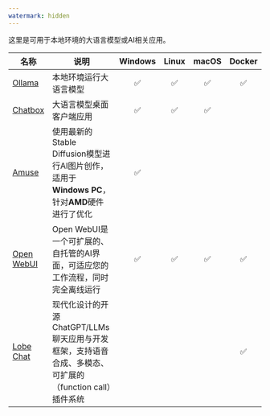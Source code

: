 ```yaml
---
watermark: hidden
---
```


这里是可用于本地环境的大语言模型或AI相关应用。

| 名称                                 | 说明                                                                                               | Windows | Linux | macOS | Docker |
|--------------------------------------|--------------------------------------------------------------------------------------------------|:-------:|:-----:|:-----:|:------:|
| [Ollama](https://ollama.com/)        | 本地环境运行大语言模型                                                                             |    ✅    |   ✅   |   ✅   |   ✅    |
| [Chatbox](https://chatboxai.app/zh)  | 大语言模型桌面客户端应用                                                                           |    ✅    |   ✅   |   ✅   |        |
| [Amuse](https://www.amuse-ai.com/)   | 使用最新的Stable Diffusion模型进行AI图片创作，适用于**Windows PC**，针对**AMD**硬件进行了优化        |    ✅    |       |       |        |
| [Open WebUI](https://openwebui.com/) | Open WebUI是一个可扩展的、自托管的AI界面，可适应您的工作流程，同时完全离线运行                        |    ✅    |   ✅   |   ✅   |   ✅    |
| [Lobe Chat](https://lobehub.com/)    | 现代化设计的开源ChatGPT/LLMs聊天应用与开发框架，支持语音合成、多模态、可扩展的（function call）插件系统 |         |       |       |   ✅    |